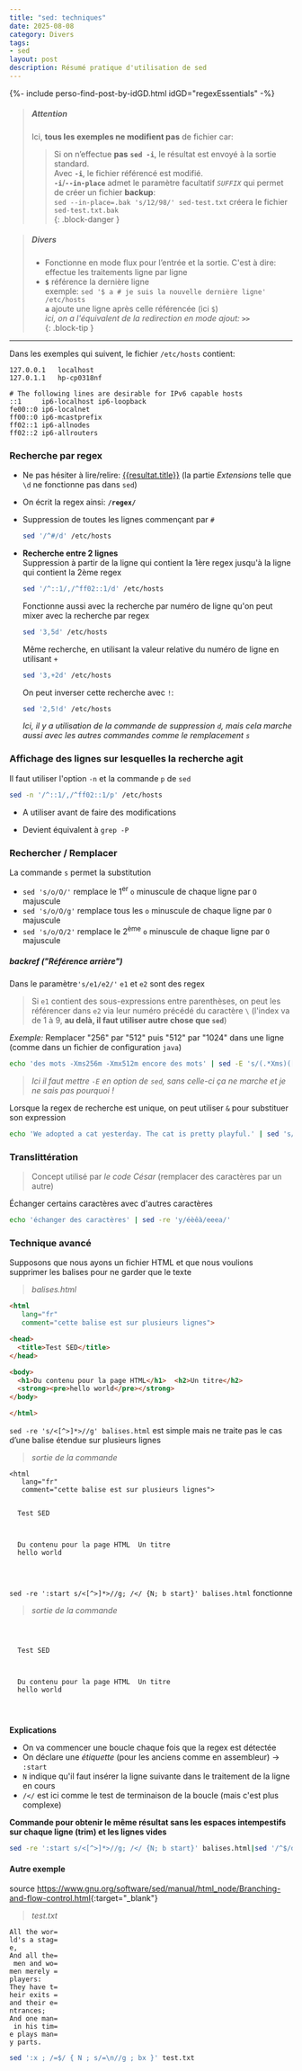 ```yaml
---
title: "sed: techniques"
date: 2025-08-08
category: Divers
tags:
- sed
layout: post
description: Résumé pratique d'utilisation de sed
---
```


{%- include perso-find-post-by-idGD.html idGD="regexEssentials" -%}


> ##### Attention
> Ici, **tous les exemples ne modifient pas** de fichier car:  
> > Si on n’effectue **pas** **`sed -i`**, le résultat est envoyé à la sortie standard​.  
> Avec **`-i`**, le fichier référencé est modifié.  
> **`-i`**/**`--in-place`** admet le paramètre facultatif *`SUFFIX`* qui permet de créer un fichier **backup**:   
> `sed --in-place=.bak 's/12/98/' sed-test.txt` créera le fichier `sed-test.txt.bak`  
{: .block-danger }

> ##### Divers
> - Fonctionne en mode flux pour l’entrée et la sortie. C'est à dire: effectue les traitements ligne par ligne
> - **`$`** référence la dernière ligne​  
>   exemple: `sed '$ a # je suis la nouvelle dernière ligne' /etc/hosts`  
>   **`a`** ajoute une ligne après celle référencée (ici `$`)  
>   *ici, on a l'équivalent de la redirection en mode ajout: **`>>`***  
{: .block-tip }

---

Dans les exemples qui suivent, le fichier `/etc/hosts` contient:
```
127.0.0.1	localhost
127.0.1.1	hp-cp0318nf

# The following lines are desirable for IPv6 capable hosts
::1     ip6-localhost ip6-loopback
fe00::0 ip6-localnet
ff00::0 ip6-mcastprefix
ff02::1 ip6-allnodes
ff02::2 ip6-allrouters
```


### Recherche par regex​

- Ne pas hésiter à lire/relire: [{{resultat.title}}]({{site.baseurl}}{{resultat.url}}) (la partie *Extensions* telle que `\d` ne fonctionne pas dans `sed`)

- On écrit la regex ainsi: **`/regex/`**

- Suppression de toutes les lignes commençant par `#`  
  ```sh
  sed '/^#/d' /etc/hosts
  ```

- **Recherche entre 2 lignes**  
  Suppression à partir de la ligne qui contient la 1ère regex jusqu'à la ligne qui contient la 2ème regex
  ```sh
  sed '/^::1/,/^ff02::1/d' /etc/hosts
  ```
  Fonctionne aussi avec la recherche par numéro de ligne qu'on peut mixer avec la recherche par regex
  ```sh
  sed '3,5d' /etc/hosts
  ```
  Même recherche, en utilisant la valeur relative du numéro de ligne en utilisant `+`
  ```sh
  sed '3,+2d' /etc/hosts
  ```
  On peut inverser cette recherche avec `!`:
  ```sh
  sed '2,5!d' /etc/hosts
  ```
  *Ici, il y a utilisation de la commande de suppression `d`, mais cela marche aussi avec les autres commandes comme le remplacement `s`*


### Affichage des lignes sur lesquelles la recherche agit

Il faut utiliser l'option `-n` et la commande `p` de `sed`
```sh
sed -n '/^::1/,/^ff02::1/p' /etc/hosts
```

- A utiliser avant de faire des modifications ​

- Devient équivalent à `grep -P`​


### Rechercher / Remplacer​

La commande `s` permet la substitution​

- `sed 's/o/O/'` remplace le 1<sup>er</sup> `o` minuscule de chaque ligne par `O` majuscule​
- `sed 's/o/O/g'` remplace tous les `o` minuscule de chaque ligne par `O` majuscule​
- `sed 's/o/O/2'` remplace le 2<sup>ème</sup> `o` minuscule de chaque ligne par `O` majuscule​


##### backref ("Référence arrière")

Dans le paramètre`'s/e1/e2/'` `e1` et `e2` sont des regex  
> Si `e1` contient des sous-expressions entre parenthèses, on peut les référencer dans `e2` via leur numéro précédé du caractère `\` (l'index va de 1 à 9, **au delà, il faut utiliser autre chose que `sed`**) 

*Exemple:* Remplacer "256" par "512" puis "512" par "1024" dans une ligne (comme dans un fichier de configuration `java`)
```sh
echo 'des mots -Xms256m -Xmx512m encore des mots' | sed -E 's/(.*Xms)([0-9]+)(.*Xmx)([0-9]+)(.*)$/\1512m\31024m\5/'
```
> *Ici il faut mettre `-E` en option de `sed`, sans celle-ci ça ne marche et je ne sais pas pourquoi !*

Lorsque la regex de recherche est unique, on peut utiliser `&` pour substituer son expression
```sh
echo 'We adopted a cat yesterday. The cat is pretty playful.' | sed 's/cats\?\b/"little &"/g'
```

### Translittération 

> Concept utilisé par *le code César* (remplacer des caractères par un autre)

Échanger certains caractères avec d'autres caractères​
```sh
echo 'échanger des caractères​' | sed -re 'y/éèêà/eeea/'
```

### Technique avancé

Supposons que nous ayons un fichier HTML et que nous voulions supprimer les balises pour ne garder que le texte  

> *balises.html*  

```html
<html 
   lang="fr" 
   comment="cette balise est sur plusieurs lignes">

<head>
  <title>Test SED</title>
</head>

<body>
  <h1>Du contenu pour la page HTML</h1>  <h2>Un titre</h2>
  <strong><pre>hello world</pre></strong>
</body>

</html>
```

`sed -re 's/<[^>]*>//g' balises.html` est simple mais ne traite pas le cas d’une balise étendue sur plusieurs lignes

> *sortie de la commande*

```
<html 
   lang="fr" 
   comment="cette balise est sur plusieurs lignes">


  Test SED



  Du contenu pour la page HTML  Un titre
  hello world




```

`sed -re ':start s/<[^>]*>//g; /</ {N; b start}' balises.html` fonctionne

> *sortie de la commande*

```



  Test SED



  Du contenu pour la page HTML  Un titre
  hello world




```

**Explications**
- On va commencer une boucle chaque fois que la regex est détectée
- On déclare une *étiquette* (pour les anciens comme en assembleur) -> `:start`
- `N` indique qu'il faut insérer la ligne suivante dans le traitement de la ligne en cours​
- `/</` est ici comme le test de terminaison de la boucle (mais c'est plus complexe)

**Commande pour obtenir le même résultat sans les espaces intempestifs sur chaque ligne (trim) et les lignes vides**
```sh
sed -re ':start s/<[^>]*>//g; /</ {N; b start}' balises.html|sed '/^$/d'|sed -E 's/^[ ]*(.+)[ ]*$/\1/'
```

#### Autre exemple

source <https://www.gnu.org/software/sed/manual/html_node/Branching-and-flow-control.html>{:target="_blank"}

> *test.txt*

```
All the wor=
ld's a stag=
e,
And all the=
 men and wo=
men merely =
players:
They have t=
heir exits =
and their e=
ntrances;
And one man=
 in his tim=
e plays man=
y parts.
```

```sh
sed ':x ; /=$/ { N ; s/=\n//g ; bx }' test.txt
```
